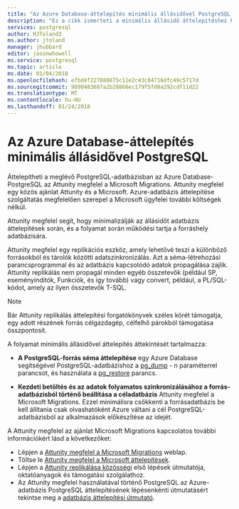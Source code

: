 ```yaml
---
title: "Az Azure Database-áttelepítés minimális állásidővel PostgreSQL |} Microsoft Docs"
description: "Ez a cikk ismerteti a minimális állásidő áttelepítéshez PostgreSQL-adatbázisból csomagolja ki a biztonsági másolat fájlt, a PostgreSQL-adatbázis visszaállítása az Azure Database pg_dump hozta létre a PostgreSQL archív fájlból, és a kezdeti betöltés beállítását és a céladatbázis Attunity megfelel a Microsoft Migrations a forrásadatbázis szinkronizálási adatok folyamatos."
services: postgresql
author: HJToland3
ms.author: jtoland
manager: jhubbard
editor: jasonwhowell
ms.service: postgresql
ms.topic: article
ms.date: 01/04/2018
ms.openlocfilehash: efbd4f227880875c11e2c43c84716dfc49c5717d
ms.sourcegitcommit: 9890483687a2b28860ec179f5fd0a292cdf11d22
ms.translationtype: MT
ms.contentlocale: hu-HU
ms.lasthandoff: 01/24/2018
---
```

# <a name="minimal-downtime-migration-to-azure-database-for-postgresql"></a>Az Azure Database-áttelepítés minimális állásidővel PostgreSQL
Áttelepítheti a meglévő PostgreSQL-adatbázisban az Azure Database-PostgreSQL az Attunity megfelel a Microsoft Migrations. Attunity megfelel egy közös ajánlat Attunity és a Microsoft. Azure-adatbázis áttelepítése szolgáltatás megfelelően szerepel a Microsoft ügyfelei további költségek nélkül. 

Attunity megfelel segít, hogy minimalizálják az állásidőt adatbázis áttelepítések során, és a folyamat során működési tartja a forráshely adatbázisára.

Attunity megfelel egy replikációs eszköz, amely lehetővé teszi a különböző forrásokból és tárolók közötti adatszinkronizálás. Azt a séma-létrehozási parancsprogrammal és az adatbázis kapcsolódó adatok propagálása zajlik. Attunity replikálás nem propagál minden egyéb összetevők (például SP, eseményindítók, Funkciók, és így tovább) vagy convert, például, a PL/SQL-kódot, amely az ilyen összetevők T-SQL.

> [!NOTE]
> Bár Attunity replikálás áttelepítési forgatókönyvek széles körét támogatja, egy adott részének forrás célgazdagép, célfelhő párokból támogatása összpontosít.

A folyamat minimális állásidővel áttelepítés áttekintését tartalmazza:

* **A PostgreSQL-forrás séma áttelepítése** egy Azure Database segítségével PostgreSQL-adatbázishoz a [pg_dump](https://www.postgresql.org/docs/9.3/static/app-pgdump.html) - n paraméterrel parancsot, és használata a [pg_restore](https://www.postgresql.org/docs/9.3/static/app-pgrestore.html) parancs.

* **Kezdeti betöltés és az adatok folyamatos szinkronizálásához a forrás-adatbázisból történő beállítása a céladatbázis** Attunity megfelel a Microsoft Migrations. Ezzel minimálisra csökkenti a forrásadatbázis be kell állítania csak olvashatóként Azure váltani a cél PostgreSQL-adatbázisból az alkalmazások előkészítése az idejét.

A Attunity megfelel az ajánlat Microsoft Migrations kapcsolatos további információkért lásd a következőket:
 - Lépjen a [Attunity megfelel a Microsoft Migrations](https://aka.ms/attunity-replicate) weblap.
 - Töltse le [Attunity megfelel a Microsoft áttelepítések](http://discover.attunity.com/download-replicate-microsoft-lp6657.html).
 - Lépjen a [Attunity replikálása közösségi](https://aka.ms/attunity-community/) első lépések útmutatója, oktatóanyagok és támogatási szolgálathoz.
 - Az Attunity megfelel használatával történő PostgreSQL az Azure-adatbázis PostgreSQL áttelepítésének lépésenkénti útmutatásért tekintse meg a [adatbázis áttelepítési útmutató](https://datamigration.microsoft.com/scenario/postgresql-to-azurepostgresql).